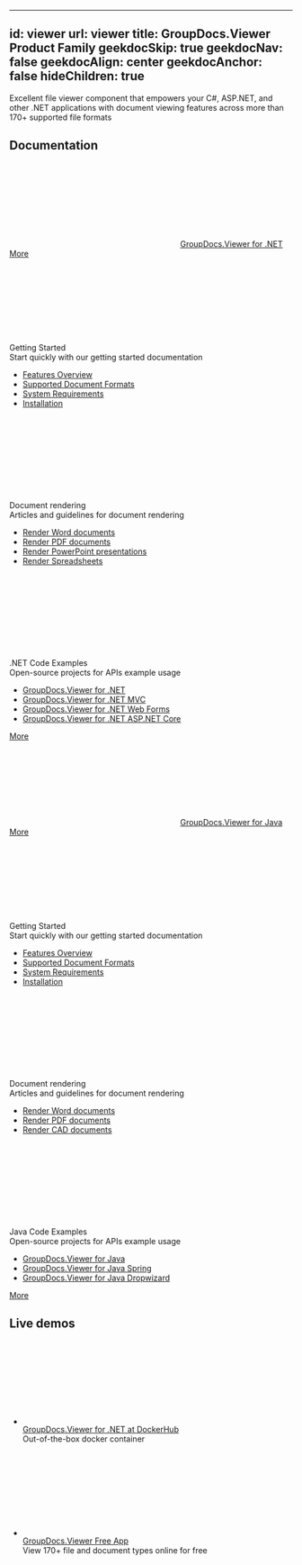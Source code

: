 
---
id: viewer
url: viewer
title: GroupDocs.Viewer Product Family
geekdocSkip: true
geekdocNav: false
geekdocAlign: center
geekdocAnchor: false
hideChildren: true
---

<div class="gdoc-list-descr">
Excellent file viewer component that empowers your C#, ASP.NET, and other .NET applications with document viewing features across more than 170+ supported file formats
</div>

<h2 class="gdoc-product-title">Documentation</h2>



<div class="gdoc-platforms">


<div class="gdoc-platform">
    <div class="gdoc-platform__header">
        <svg class="gdoc-platform__header-icon"><use xlink:href="/img/groupdocs-stack.svg#net"></use></svg>
        <a class="gdoc-platform__header-title"  href='/viewer/net/'>GroupDocs.Viewer for .NET</a>
        <a class="gdoc-platform__header-btn"  href='/viewer/net/'>More</a>
    </div>
    <div class="gdoc-platform__cols">
        <div class="gdoc-platform__col">
            <div class="gdoc-platform__col-title">
            <svg class="gdoc-platform__col-icon"><use xlink:href="/img/groupdocs-stack.svg#time"></use></svg>
            <div>Getting Started</div></div>
            <div class="gdoc-platform__col-descr">Start quickly with our getting started documentation</div>
            <ul class="gdoc-platform__col-links">
            <li> <a href='/viewer/net/features-overview/'>Features Overview</a></li>
            <li> <a href='/viewer/net/supported-document-formats/'>Supported Document Formats</a></li>
            <li> <a href='/viewer/net/system-requirements/'>System Requirements</a></li>
            <li> <a href='/viewer/net/installation/'>Installation</a></li>
            </ul>
        </div>
        <div class="gdoc-platform__col">
                <div class="gdoc-platform__col-title">
                <svg class="gdoc-platform__col-icon"><use xlink:href="/img/groupdocs-stack.svg#document"></use></svg>
                <div>Document rendering</div></div>
                <div class="gdoc-platform__col-descr">Articles and guidelines for  document rendering</div>
                <ul class="gdoc-platform__col-links">
                <li> <a href='/viewer/net/render-word-documents/'>Render Word documents</a></li>
                <li> <a href='/viewer/net/render-pdf-documents/'>Render PDF documents</a></li>
                <li> <a href='/viewer/net/render-presentations/'>Render PowerPoint presentations</a></li>
                <li> <a href='/viewer/net/render-excel-and-apple-numbers-spreadsheets/'>Render Spreadsheets</a></li>
                </ul>
                </div>
        <div class="gdoc-platform__col">
                <div class="gdoc-platform__col-title">
                <svg class="gdoc-platform__col-icon"><use xlink:href="/img/groupdocs-stack.svg#git-big"></use></svg>
                <div>.NET Code Examples</div></div>
                <div class="gdoc-platform__col-descr">Open-source projects for APIs example usage</div>
                <ul class="gdoc-platform__col-links gdoc-platform__col-links--alt">
                <li> <a href='https://github.com/groupdocs-viewer/GroupDocs.Viewer-for-.NET'>GroupDocs.Viewer for .NET</a></li>
                <li> <a href='https://github.com/groupdocs-viewer/GroupDocs.Viewer-for-.NET/tree/master/Demos/MVC'>GroupDocs.Viewer for .NET MVC</a></li>
                <li> <a href='https://github.com/groupdocs-viewer/GroupDocs.Viewer-for-.NET/tree/master/Demos/WebForms'>GroupDocs.Viewer for .NET Web Forms</a></li>
                <li> <a href='https://github.com/groupdocs-viewer/GroupDocs.Viewer-for-.NET/tree/master/Demos/ASP.NET%20Core'>GroupDocs.Viewer for .NET ASP.NET Core</a></li>
                </ul>
        </div>
    </div>
    <div class="gdoc-platform__footer">
        <a class="gdoc-platform__footer-btn"  href='/viewer/net/'>More</a>
    </div>
</div>

<div class="gdoc-platform">
<div class="gdoc-platform__header">
    <svg class="gdoc-platform__header-icon"><use xlink:href="/img/groupdocs-stack.svg#java"></use></svg>
    <a class="gdoc-platform__header-title"  href='/viewer/java/'>GroupDocs.Viewer for Java</a>
    <a class="gdoc-platform__header-btn"  href='/viewer/java/'>More</a>
</div>
<div class="gdoc-platform__cols">
    <div class="gdoc-platform__col">
        <div class="gdoc-platform__col-title">
        <svg class="gdoc-platform__col-icon"><use xlink:href="/img/groupdocs-stack.svg#time"></use></svg>
        <div>Getting Started</div></div>
        <div class="gdoc-platform__col-descr">Start quickly with our getting started documentation</div>
        <ul class="gdoc-platform__col-links">
        <li> <a href='/viewer/java/features-overview/'>Features  Overview</a></li>
                    <li> <a href='/viewer/java/supported-document-formats/'>Supported Document Formats</a></li>
                    <li> <a href='/viewer/java/system-requirements/'>System Requirements</a></li>
                    <li> <a href='/viewer/java/installation/'>Installation</a></li>
        </ul>
    </div>
    <div class="gdoc-platform__col">
            <div class="gdoc-platform__col-title">
            <svg class="gdoc-platform__col-icon"><use xlink:href="/img/groupdocs-stack.svg#document"></use></svg>
            <div>Document rendering</div></div>
            <div class="gdoc-platform__col-descr">Articles and guidelines for  document rendering</div>
            <ul class="gdoc-platform__col-links">
           <li> <a href='/viewer/java/how-to-view-word-documents-using-java/'>Render Word documents</a></li>
            <li> <a href='/viewer/java/how-to-view-pdf-documents-using-java/'>Render PDF documents</a></li>
            <li> <a href='/viewer/java/how-to-view-cad-documents-using-java/'>Render CAD documents</a></li>
            </ul>
            </div>
    <div class="gdoc-platform__col">
            <div class="gdoc-platform__col-title">
            <svg class="gdoc-platform__col-icon"><use xlink:href="/img/groupdocs-stack.svg#git-big"></use></svg>
            <div>Java Code Examples</div></div>
            <div class="gdoc-platform__col-descr">Open-source projects for APIs example usage</div>
            <ul class="gdoc-platform__col-links gdoc-platform__col-links--alt">
            <li> <a href='https://github.com/groupdocs-viewer/GroupDocs.Viewer-for-Java'>GroupDocs.Viewer for Java</a></li>
            <li> <a href='https://github.com/groupdocs-viewer/GroupDocs.Viewer-for-Java/tree/master/Demos/Spring'>GroupDocs.Viewer for Java Spring</a></li>
            <li> <a href='https://github.com/groupdocs-viewer/GroupDocs.Viewer-for-Java/tree/master/Demos/Dropwizard'>GroupDocs.Viewer for Java Dropwizard</a></li>
            </ul>
    </div>
    </div>
    <div class="gdoc-platform__footer">
        <a class="gdoc-platform__footer-btn"  href='/viewer/java/'>More</a>
    </div>


</div>


</div>







<h2 class="gdoc-product-title">Live demos</h2>

<div class="gdoc-product-examples">
<div class="gdoc-product-example gdoc-product-example--mobile-fix">
<ul class="gdoc-product-example__list">
<li > 
 <svg class="gdoc-product-example__icon"><use xlink:href="/img/groupdocs-stack.svg#docker"></use></svg>
<div>
<a class="gdoc-product-example__link" rel="nofollow" href="https://hub.docker.com/r/groupdocs/viewer">GroupDocs.Viewer for .NET at DockerHub</a>
<div class="gdoc-product-example__descr">Out-of-the-box docker container</div>
</div>
</li>

</ul>
</div>

<div class="gdoc-product-example">
<ul class="gdoc-product-example__list gdoc-product-example__list--app">
<li > 
 <svg class="gdoc-product-example__icon"><use xlink:href="/img/groupdocs-stack.svg#app"></use></svg>
<div>
<a class="gdoc-product-example__link" href="https://products.groupdocs.app/viewer/total">GroupDocs.Viewer Free App</a>
<div class="gdoc-product-example__descr">View 170+ file and document types online for free</div>
</div>
</li>

</ul>
</div>

</div>
